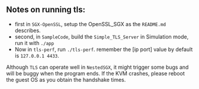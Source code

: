 ## Notes on running tls:
- first in `SGX-OpenSSL`, setup the OpenSSL_SGX as the `README.md` describes.
- second, in `SampleCode`, build the `Simple_TLS_Server` in Simulation mode, run it with `./app`
- Now in `tls-perf`, run `./tls-perf`. remember the [ip port] value by default is `127.0.0.1 4433`.

Although `TLS` can operate well in `NestedSGX`, it might trigger some bugs and will be buggy when the program ends. If the KVM crashes, please reboot the guest OS as you obtain the handshake times.
